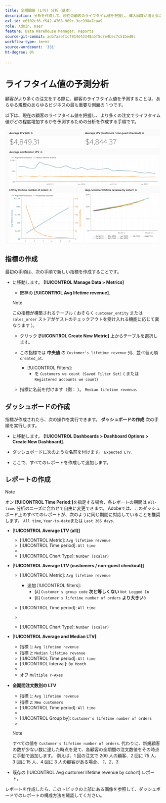 ```yaml
---
title: 全期間値 (LTV) 分析（基本）
description: 分析を作成して、現在の顧客のライフタイム値を把握し、購入回数が増えるにつれてライフタイム値が増加する方法を予測する方法を説明します。
exl-id: e6f02cf6-f542-4768-969c-3ec998a7caa9
role: Admin, User
feature: Data Warehouse Manager, Reports
source-git-commit: adb7aaef1cf914d43348abf5c7e4bec7c51bed0c
workflow-type: tm+mt
source-wordcount: '331'
ht-degree: 0%

---
```


# ライフタイム値の予測分析

顧客がより多くの注文をする際に、顧客のライフタイム値を予測することは、あらゆる規模のあらゆるビジネスの最も重要な側面の 1 つです。

以下は、現在の顧客のライフタイム値を把握し、より多くの注文でライフタイム値がどの程度増加するかを予測するための分析を作成する手順です。

![期待されるライフタイム値](../../assets/expected_ltv_720.png)

## 指標の作成

最初の手順は、次の手順で新しい指標を作成することです。
* に移動します。 **[!UICONTROL Manage Data > Metrics]**
   * 既存の **[!UICONTROL Avg lifetime revenue]**.

  >[!NOTE]
  >
  >この指標が構築されるテーブル ( おそらく `customer_entity` または `sales_order` ストアがゲストのチェックアウトを受け入れる機能に応じて異なります )。

   * クリック **[!UICONTROL Create New Metric]** 上からテーブルを選択します。
   * この指標では **中央値** の `Customer's lifetime revenue` 列、並べ替え順 `created_at`.
      * [!UICONTROL Filters]:
         * を `Customers we count (Saved Filter Set)` ( または `Registered accounts we count`)

   * 指標に名前を付けます（例： ）。 `Median lifetime revenue`.

## ダッシュボードの作成

指標が作成されたら、次の操作を実行できます。 **ダッシュボードの作成** 次の手順を実行します。
* に移動します。 **[!UICONTROL Dashboards > Dashboard Options > Create New Dashboard]**.
* ダッシュボードに次のような名前を付けます。 `Expected LTV`.

* ここで、すべてのレポートを作成して追加します。

## レポートの作成

>[!NOTE]
>
>オン **[!UICONTROL Time Period:]**&#x200B;を指定する場合、各レポートの期間は `All-time`. 分析のニーズに合わせて自由に変更できます。 Adobeでは、このダッシュボード上のすべてのレポートが、次のように同じ期間に対応していることを推奨します。 `All time`, `Year-to-date`または `Last 365 days`.

* **[!UICONTROL Average LTV (all)]**
   * [!UICONTROL Metric]: `Avg lifetime revenue`
   * [!UICONTROL Time period]: `All time`
   * 
     [!UICONTROL 間隔]: `None`
   * [!UICONTROL Chart Type]: `Number (scalar)`

* **[!UICONTROL Average LTV (customers / non-guest checkout)]**
   * [!UICONTROL Metric]: `Avg lifetime revenue`
      * 追加 [!UICONTROL filters]:
         * [`A`] `Customer's group code` **次と等しくない** `Not Logged In`
         * [`B`] `Customer's lifetime number of orders` **より大きい**`0`

   * [!UICONTROL Time period]: `All time`
   * 
     [!UICONTROL 間隔]: `None`
   * [!UICONTROL Chart Type]: `Number (scalar)`

* **[!UICONTROL Average and Median LTV]**
   * 指標 `1`: `Avg lifetime revenue`
   * 指標 `2`: `Median lifetime revenue`
   * [!UICONTROL Time period]: `All time`
   * [!UICONTROL Interval]: `By Month`
   * 
     [!UICONTROL グラフの種類]: `Line`
   * オフ `Multiple Y-Axes`

* **全期間注文数別の LTV**
   * 指標 `1`: `Avg lifetime revenue`
   * 指標 `2`: `New customers`
   * [!UICONTROL Time period]: `All time`
   * 
     [!UICONTROL 間隔]: `None`
   * [!UICONTROL Group by]: `Customer's lifetime number of orders`
   * 
     [!UICONTROL グラフの種類]: `Line`

  >[!NOTE]
  >
  >すべての値を `Customer's lifetime number of orders`. 代わりに、新規顧客の数が少ない数に達した時点を見て、各顧客の全期間の注文数値をその時点に手動で追加します。 例えば、1 回の注文で 200 人の顧客、2 回に 75 人、3 回に 15 人、4 回に 3 人の顧客がある場合、 *1、2、3*.

* 既存の [!UICONTROL Avg customer lifetime revenue by cohort] レポート。

レポートを作成したら、このトピックの上部にある画像を参照して、ダッシュボードでのレポートの構成方法を確認してください。
